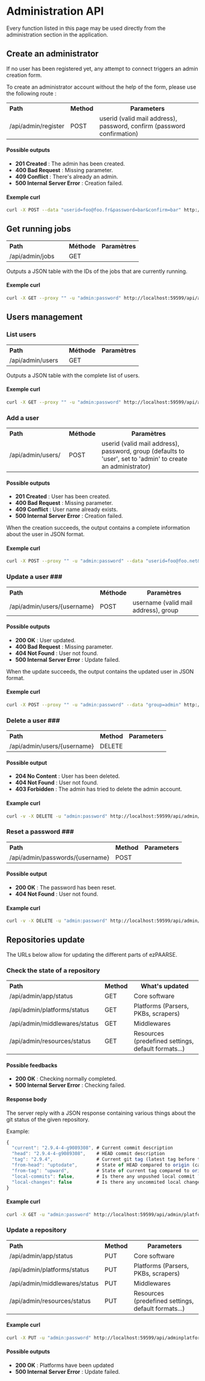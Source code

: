 # Administration API

Every function listed in this page may be used directly from the administration section in the application.

## Create an administrator

If no user has been registered yet, any attempt to connect triggers an admin creation form.

To create an administrator account without the help of the form, please use the following route :
<table>
  <tr>
      <th style="text-align:left;width:140px;">Path</th>
      <th>Method</th>
      <th>Parameters</th>
  </tr>
  <tr>
    <td>/api/admin/register</td>
    <td>POST</td>
    <td>userid (valid mail address), password, confirm (password confirmation)</td>
  </tr>
</table>

#### Possible outputs

- **201 Created** : The admin has been created.
- **400 Bad Request** : Missing parameter.
- **409 Conflict** : There's already an admin.
- **500 Internal Server Error** : Creation failed.

#### Exemple curl
```bash
curl -X POST --data "userid=foo@foo.fr&password=bar&confirm=bar" http://localhost:59599/api/admin/register
```
## Get running jobs
<table>
  <tr>
      <th style="text-align:left;width:140px;">Path</th>
      <th>Méthode</th>
      <th>Paramètres</th>
  </tr>
  <tr>
    <td>/api/admin/jobs</td>
    <td>GET</td>
    <td></td>
  </tr>
</table>

Outputs a JSON table with the IDs of the jobs that are currently running.

#### Exemple curl
```bash
curl -X GET --proxy "" -u "admin:password" http://localhost:59599/api/admin/jobs
```

## Users management

### List users

<table>
  <tr>
      <th style="text-align:left;width:140px;">Path</th>
      <th>Méthode</th>
      <th>Paramètres</th>
  </tr>
  <tr>
    <td>/api/admin/users</td>
    <td>GET</td>
    <td></td>
  </tr>
</table>

Outputs a JSON table with the complete list of users.

#### Exemple curl
```bash
curl -X GET --proxy "" -u "admin:password" http://localhost:59599/api/admin/users
```

### Add a user
<table>
  <tr>
      <th style="text-align:left;width:140px;">Path</th>
      <th>Méthode</th>
      <th>Paramètres</th>
  </tr>
  <tr>
    <td>/api/admin/users/</td>
    <td>POST</td>
    <td>userid (valid mail address), password, group (defaults to 'user', set to 'admin' to create an administrator)</td>
  </tr>
</table>

#### Possible outputs

- **201 Created** : User has been created.
- **400 Bad Request** : Missing parameter.
- **409 Conflict** : User name already exists.
- **500 Internal Server Error** : Creation failed.

When the creation succeeds, the output contains a complete information about the user in JSON format.

#### Exemple curl
```bash
curl -X POST --proxy "" -u "admin:password" --data "userid=foo@foo.net&password=bar&group=user" http://localhost:59599/api/admin/users/
```

### Update a user ###
<table>
  <tr>
      <th style="text-align:left;width:140px;">Path</th>
      <th>Méthode</th>
      <th>Paramètres</th>
  </tr>
  <tr>
    <td>/api/admin/users/{username}</td>
    <td>POST</td>
    <td>username (valid mail address), group</td>
  </tr>
</table>

#### Possible outputs

- **200 OK** : User updated.
- **400 Bad Request** : Missing parameter.
- **404 Not Found** : User not found.
- **500 Internal Server Error** : Update failed.

When the update succeeds, the output contains the updated user in JSON format.

#### Exemple curl
```bash
curl -X POST --proxy "" -u "admin:password" --data "group=admin" http://localhost:59599/api/admin/users/foo@foo.net
```

### Delete a user ###
<table>
  <tr>
      <th style="text-align:left;width:140px;">Path</th>
      <th>Method</th>
      <th>Parameters</th>
  </tr>
  <tr>
    <td>/api/admin/users/{username}</td>
    <td>DELETE</td>
    <td></td>
  </tr>
</table>

#### Possible output

- **204 No Content** : User has been deleted.
- **404 Not Found** : User not found.
- **403 Forbidden** : The admin has tried to delete the admin account.

#### Example curl
```bash
curl -v -X DELETE -u "admin:password" http://localhost:59599/api/admin/users/foo@foo.net
```

### Reset a password ###
<table>
  <tr>
      <th style="text-align:left;width:140px;">Path</th>
      <th>Method</th>
      <th>Parameters</th>
  </tr>
  <tr>
    <td>/api/admin/passwords/{username}</td>
    <td>POST</td>
    <td></td>
  </tr>
</table>

#### Possible output

- **200 OK** : The password has been reset.
- **404 Not Found** : User not found.

#### Example curl
```bash
curl -v -X DELETE -u "admin:password" http://localhost:59599/api/admin/users/foo@foo.net
```

## Repositories update
The URLs below allow for updating the different parts of ezPAARSE.

### Check the state of a repository
<table>
  <tr>
      <th style="text-align:left;width:140px;">Path</th>
      <th>Method</th>
      <th>What's updated</th>
  </tr>
  <tr>
    <td>/api/admin/app/status</td>
    <td>GET</td>
    <td>Core software</td>
  </tr>
  <tr>
    <td>/api/admin/platforms/status</td>
    <td>GET</td>
    <td>Platforms (Parsers, PKBs, scrapers)</td>
  </tr>
  <tr>
    <td>/api/admin/middlewares/status</td>
    <td>GET</td>
    <td>Middlewares</td>
  </tr>
  <tr>
    <td>/api/admin/resources/status</td>
    <td>GET</td>
    <td>Resources (predefined settings, default formats...)</td>
  </tr>
</table>

#### Possible feedbacks

- **200 OK** : Checking normally completed.
- **500 Internal Server Error** : Checking failed.

#### Response body
The server reply with a JSON response containing various things about the git status of the given repository.

Example:
```javascript
{
  "current": "2.9.4-4-g9089308", # Current commit description
  "head": "2.9.4-4-g9089308",    # HEAD commit description
  "tag": "2.9.4",                # Current git tag (latest tag before the current commit)
  "from-head": "uptodate",       # State of HEAD compared to origin (can be 'uptodate' or 'outdated')
  "from-tag": "upward",          # State of current tag compared to origin (can be 'uptodate', 'outdated' or 'upward')
  "local-commits": false,        # Is there any unpushed local commit ?
  "local-changes": false         # Is there any uncommited local changes ?
}
```

#### Example curl
```bash
curl -X GET -u "admin:password" http://localhost:59599/api/admin/platforms/status
```

### Update a repository
<table>
  <tr>
      <th style="text-align:left;width:140px;">Path</th>
      <th>Method</th>
      <th>Parameters</th>
  </tr>
  <tr>
    <td>/api/admin/app/status</td>
    <td>PUT</td>
    <td>Core software</td>
  </tr>
  <tr>
    <td>/api/admin/platforms/status</td>
    <td>PUT</td>
    <td>Platforms (Parsers, PKBs, scrapers)</td>
  </tr>
  <tr>
    <td>/api/admin/middlewares/status</td>
    <td>PUT</td>
    <td>Middlewares</td>
  </tr>
  <tr>
    <td>/api/admin/resources/status</td>
    <td>PUT</td>
    <td>Resources (predefined settings, default formats...)</td>
  </tr>
</table>

#### Example curl
```bash
curl -X PUT -u "admin:password" http://localhost:59599/api/adminplatforms/status
```

#### Possible outputs

- **200 OK** : Platforms have been updated
- **500 Internal Server Error** : Update failed.
